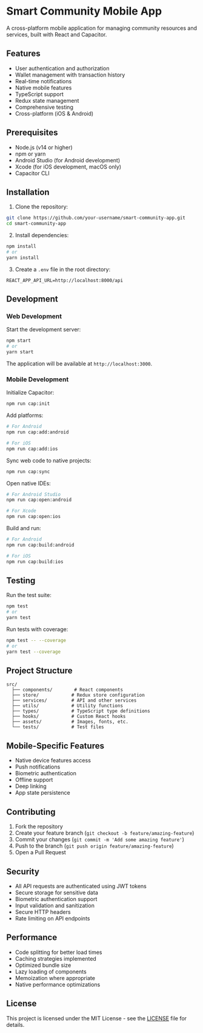 # Smart Community Mobile App

A cross-platform mobile application for managing community resources and services, built with React and Capacitor.

## Features

- User authentication and authorization
- Wallet management with transaction history
- Real-time notifications
- Native mobile features
- TypeScript support
- Redux state management
- Comprehensive testing
- Cross-platform (iOS & Android)

## Prerequisites

- Node.js (v14 or higher)
- npm or yarn
- Android Studio (for Android development)
- Xcode (for iOS development, macOS only)
- Capacitor CLI

## Installation

1. Clone the repository:
```bash
git clone https://github.com/your-username/smart-community-app.git
cd smart-community-app
```

2. Install dependencies:
```bash
npm install
# or
yarn install
```

3. Create a `.env` file in the root directory:
```env
REACT_APP_API_URL=http://localhost:8000/api
```

## Development

### Web Development
Start the development server:
```bash
npm start
# or
yarn start
```

The application will be available at `http://localhost:3000`.

### Mobile Development

Initialize Capacitor:
```bash
npm run cap:init
```

Add platforms:
```bash
# For Android
npm run cap:add:android

# For iOS
npm run cap:add:ios
```

Sync web code to native projects:
```bash
npm run cap:sync
```

Open native IDEs:
```bash
# For Android Studio
npm run cap:open:android

# For Xcode
npm run cap:open:ios
```

Build and run:
```bash
# For Android
npm run cap:build:android

# For iOS
npm run cap:build:ios
```

## Testing

Run the test suite:
```bash
npm test
# or
yarn test
```

Run tests with coverage:
```bash
npm test -- --coverage
# or
yarn test --coverage
```

## Project Structure

```
src/
  ├── components/        # React components
  ├── store/            # Redux store configuration
  ├── services/         # API and other services
  ├── utils/            # Utility functions
  ├── types/            # TypeScript type definitions
  ├── hooks/            # Custom React hooks
  ├── assets/           # Images, fonts, etc.
  └── tests/            # Test files
```

## Mobile-Specific Features

- Native device features access
- Push notifications
- Biometric authentication
- Offline support
- Deep linking
- App state persistence

## Contributing

1. Fork the repository
2. Create your feature branch (`git checkout -b feature/amazing-feature`)
3. Commit your changes (`git commit -m 'Add some amazing feature'`)
4. Push to the branch (`git push origin feature/amazing-feature`)
5. Open a Pull Request

## Security

- All API requests are authenticated using JWT tokens
- Secure storage for sensitive data
- Biometric authentication support
- Input validation and sanitization
- Secure HTTP headers
- Rate limiting on API endpoints

## Performance

- Code splitting for better load times
- Caching strategies implemented
- Optimized bundle size
- Lazy loading of components
- Memoization where appropriate
- Native performance optimizations

## License

This project is licensed under the MIT License - see the [LICENSE](LICENSE) file for details.
